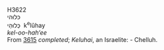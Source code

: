 <body>
  <p>H3622<br>  כּלוּהי  <br> כְּלוּהַי  ‎  k<sup>e</sup>lûhay  <br><i>kel-oo-hah‘ee </i><br>From <a href="h3615.htm">3615</a>  <i>completed</i>; <i>Keluhai</i>, an Israelite: - Chelluh.<br></p>
 </body>
